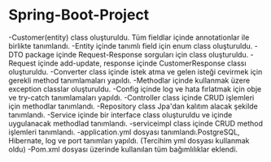 # Spring-Boot-Project

-Customer(entity) class oluşturuldu. Tüm fieldlar içinde annotationlar ile birlikte tanımlandı. 
-Entity içinde tanımlı field için enum class oluşturuldu.
-DTO package içinde Request-Response sorguları için class oluşturuldu.
-Request içinde add-update, response içinde CustomerResponse classı oluşturuldu. 
-Converter class içinde istek atma ve gelen isteği cevirmek için gerekli method tanımlamaları yapıldı.
-Methodlar içinde kullanmak üzere exception classlar oluşturuldu. 
-Config içinde log ve hata fırlatmak için obje ve try-catch tanımlamaları yapıldı. 
-Controller class içinde CRUD işlemleri için methodlar tanımlandı. 
-Repository class Jpa'dan kalıtım alacak şekilde tanımlandı. 
-Service içinde bir interface class oluşturuldu ve içinde uygulanacak methodlad tanımlandı.
-serviceimpl class içinde CRUD method işlemleri tanımlandı. 
-application.yml dosyası tanımlandı.PostgreSQL, Hibernate, log ve port tanımları yapıldı. (Tercihim yml dosyası kullanmak oldu)
-Pom.xml dosyası üzerinde kullanılan tüm bağımlılıklar eklendi.
